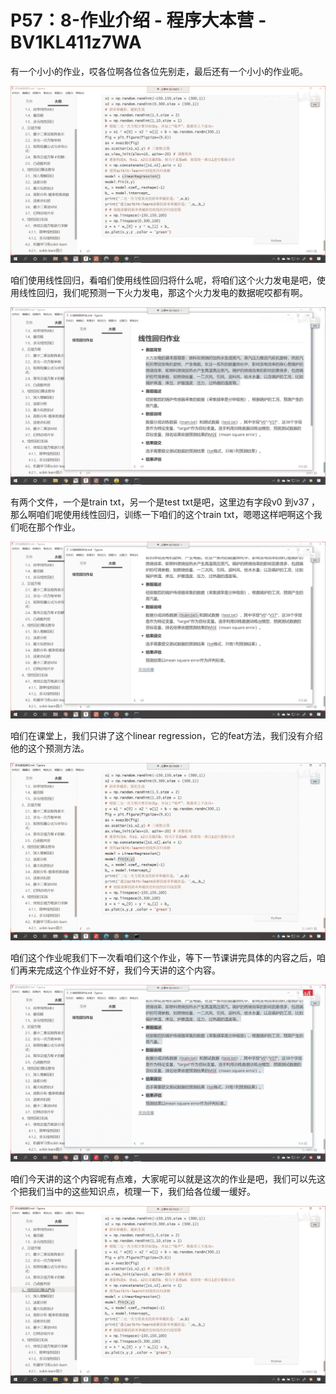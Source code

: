 # P57：8-作业介绍 - 程序大本营 - BV1KL411z7WA

有一个小小的作业，哎各位啊各位各位先别走，最后还有一个小小的作业呃。

![](img/91fe3de5f7eb9f5276804e8e8d52365c_1.png)

咱们使用线性回归，看咱们使用线性回归将什么呢，将咱们这个火力发电是吧，使用线性回归，我们呢预测一下火力发电，那这个火力发电的数据呢哎都有啊。



![](img/91fe3de5f7eb9f5276804e8e8d52365c_3.png)

有两个文件，一个是train txt，另一个是test txt是吧，这里边有字段v0 到v37 ，那么啊咱们呢使用线性回归，训练一下咱们的这个train txt，嗯嗯这样吧啊这个我们呃在那个作业。



![](img/91fe3de5f7eb9f5276804e8e8d52365c_5.png)

咱们在课堂上，我们只讲了这个linear regression，它的feat方法，我们没有介绍他的这个预测方法。



![](img/91fe3de5f7eb9f5276804e8e8d52365c_7.png)

咱们这个作业呢我们下一次看咱们这个作业，等下一节课讲完具体的内容之后，咱们再来完成这个作业好不好，我们今天讲的这个内容。



![](img/91fe3de5f7eb9f5276804e8e8d52365c_9.png)

咱们今天讲的这个内容呢有点难，大家呢可以就是这次的作业是吧，我们可以先这个把我们当中的这些知识点，梳理一下，我们给各位缓一缓好。



![](img/91fe3de5f7eb9f5276804e8e8d52365c_11.png)